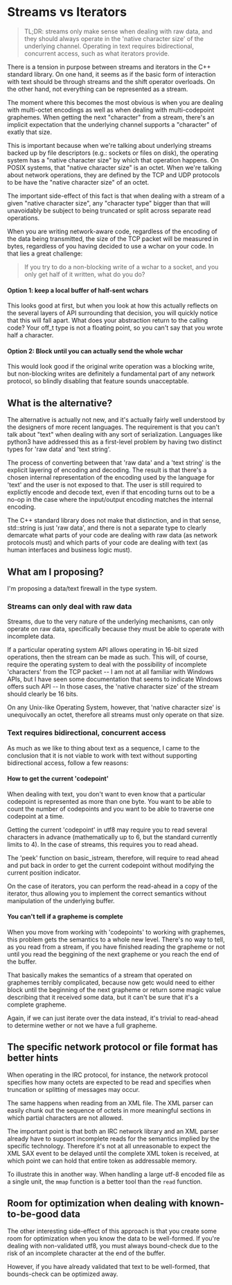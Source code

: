 # Streams vs Iterators

> TL;DR: streams only make sense when dealing with raw data, and they should always operate in the 'native character size' of the underlying channel. Operating in text requires bidirectional, concurrent access, such as what iterators provide.

There is a tension in purpose between streams and iterators in the C++ standard library. On one hand, it seems as if the basic form of interaction with text should be through streams and the shift operator overloads. On the other hand, not everything can be represented as a stream.

The moment where this becomes the most obvious is when you are dealing with multi-octet encodings as well as when dealing with multi-codepoint graphemes. When getting the next "character" from a stream, there's an implicit expectation that the underlying channel supports a "character" of exatly that size.

This is important because when we're talking about underlying streams backed up  by file descriptors (e.g.: sockets or files on disk), the operating system has a "native character size" by which that operation happens. On POSIX systems, that "native character size" is an octet. When we're talking about network operations, they are defined by the TCP and UDP protocols to be have the "native character size" of an octet.

The important side-effect of this fact is that when dealing with a stream of a given "native character size", any "character type" bigger than that will unavoidably be subject to being truncated or split across separate read operations.

When you are writing network-aware code, regardless of the encoding of the data being transmitted, the size of the TCP packet will be measured in bytes, regardless of you having decided to use a wchar on your code. In that lies a great challenge:

> If you try to do a non-blocking write of a wchar to a socket, and you only get half of it written, what do you do?

#### Option 1: keep a local buffer of half-sent wchars

This looks good at first, but when you look at how this actually reflects on the several layers of API surrounding that decision, you will quickly notice that this will fall apart. What does your abstraction return to the calling code? Your off_t type is not a floating point, so you can't say that you wrote half a character.

#### Option 2: Block until you can actually send the whole wchar

This would look good if the original write operation was a blocking write, but non-blocking writes are definitely a fundamental part of any network protocol, so blindly disabling that feature sounds unacceptable.

## What is the alternative?

The alternative is actually not new, and it's actually fairly well understood by the designers of more recent languages. The requirement is that you can't talk about "text" when dealing with any sort of serialization. Languages like python3 have addressed this as a first-level problem by having two distinct types for 'raw data' and 'text string'.

The process of converting between that 'raw data' and a 'text string' is the explicit layering of encoding and decoding. The result is that there's a chosen internal representation of the encoding used by the language for 'text' and the user is not exposed to that. The user is still required to explictly encode and decode text, even if that encoding turns out to be a no-op in the case where the input/output encoding matches the internal encoding.

The C++ standard library does not make that distinction, and in that sense, std::string is just 'raw data', and there is not a separate type to clearly demarcate what parts of your code are dealing with raw data (as network protocols must) and which parts of your code are dealing with text (as human interfaces and business logic must).

## What am I proposing?

I'm proposing a data/text firewall in the type system.

### Streams can only deal with raw data

Streams, due to the very nature of the underlying mechanisms, can only operate on raw data, specifically because they must be able to operate with incomplete data.

If a particular operating system API allows operating in 16-bit sized operations, then the stream can be made as such. This will, of course, require the operating system to deal with the possibility of incomplete 'characters' from the TCP packet -- I am not at all familiar with Windows APIs, but I have seen some documentation that seems to indicate Windows offers such API -- In those cases, the 'native character size' of the stream should clearly be 16 bits.

On any Unix-like Operating System, however, that 'native character size' is unequivocally an octet, therefore all streams must only operate on that size.

### Text requires bidirectional, concurrent access

As much as we like to thing about text as a sequence, I came to the conclusion that it is not viable to work with text without supporting bidirectional access, follow a few reasons:

#### How to get the current 'codepoint'

When dealing with text, you don't want to even know that a particular codepoint is represented as more than one byte. You want to be able to count the number of codepoints and you want to be able to traverse one codepoint at a time.

Getting the current 'codepoint' in utf8 may require you to read several characters in advance (mathematically up to 6, but the standard currently limits to 4). In the case of streams, this requires you to read ahead.

The 'peek' function on basic_istream, therefore, will require to read ahead and put back in order to get the current codepoint without modifying the current position indicator.

On the case of iterators, you can perform the read-ahead in a copy of the iterator, thus allowing you to implement the correct semantics without manipulation of the underlying buffer.

#### You can't tell if a grapheme is complete

When you move from working with 'codepoints' to working with graphemes, this problem gets the semantics to a whole new level. There's no way to tell, as you read from a stream, if you have finished reading the grapheme or not until you read the beggining of the next grapheme or you reach the end of the buffer.

That basically makes the semantics of a stream that operated on graphemes terribly complicated, because now getc would need to either block until the beginning of the next grapheme or return some magic value describing that it received some data, but it can't be sure that it's a complete grapheme.

Again, if we can just iterate over the data instead, it's trivial to read-ahead to determine wether or not we have a full grapheme.

## The specific network protocol or file format has better hints

When operating in the IRC protocol, for instance, the network protocol specifies how many octets are expected to be read and specifies when truncation or splitting of messages may occur.

The same happens when reading from an XML file. The XML parser can easily chunk out the sequence of octets in more meaningful sections in which partial characters are not allowed.

The important point is that both an IRC network library and an XML parser already have to support incomplete reads for the semantics implied by the specific technology. Therefore it's not at all unreasonable to expect the XML SAX event to be delayed until the complete XML token is received, at which point we can hold that entire token as addressable memory.

To illustrate this in another way. When handling a large utf-8 encoded file as a single unit, the `mmap` function is a better tool than the `read` function.

## Room for optimization when dealing with known-to-be-good data

The other interesting side-effect of this approach is that you create some room for optimization when you know the data to be well-formed. If you're dealing with non-validated utf8, you must always bound-check due to the risk of an incomplete character at the end of the buffer.

However, if you have already validated that text to be well-formed, that bounds-check can be optimized away.